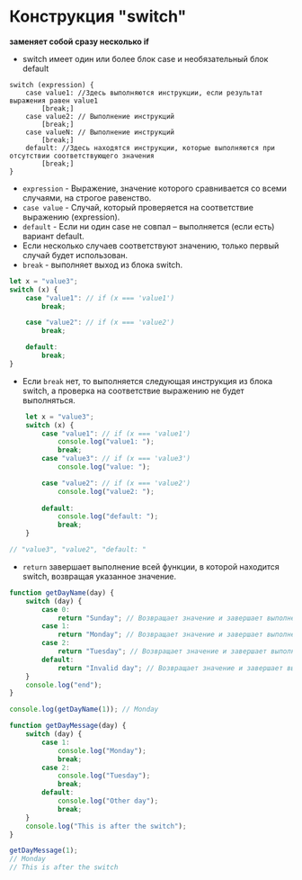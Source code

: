 # Конструкция "switch"

**заменяет собой сразу несколько if**

-   switch имеет один или более блок case и необязательный блок default

```
switch (expression) {
    case value1: //Здесь выполняются инструкции, если результат выражения равен value1
        [break;]
    case value2: // Выполнение инструкций
        [break;]
    case valueN: // Выполнение инструкций
        [break;]
    default: //Здесь находятся инструкции, которые выполняются при отсутствии соответствующего значения
        [break;]
}
```

-   `expression` - Выражение, значение которого сравнивается со всеми случаями, на строгое равенство.
-   `case value` - Случай, который проверяется на соответствие выражению (expression).
-   `default` - Если ни один case не совпал – выполняется (если есть) вариант default.
-   Если несколько случаев соответствуют значению, только первый случай будет использован.
-   `break` - выполняет выход из блока switch.

```js
let x = "value3";
switch (x) {
    case "value1": // if (x === 'value1')
        break;

    case "value2": // if (x === 'value2')
        break;

    default:
        break;
}
```

-   Если `break` нет, то выполняется следующая инструкция из блока switch, а проверка на соответствие выражению не будет выполняться.

```js
    let x = "value3";
    switch (x) {
        case "value1": // if (x === 'value1')
            console.log("value1: ");
            break;
        case "value3": // if (x === 'value3')
            console.log("value: ");

        case "value2": // if (x === 'value2')
            console.log("value2: ");
            
        default:
            console.log("default: ");
            break;
    }

// "value3", "value2", "default: "
```

- `return` завершает выполнение всей функции, в которой находится switch, возвращая указанное значение.

```js
function getDayName(day) {
    switch (day) {
        case 0:
            return "Sunday"; // Возвращает значение и завершает выполнение функции
        case 1:
            return "Monday"; // Возвращает значение и завершает выполнение функции
        case 2:
            return "Tuesday"; // Возвращает значение и завершает выполнение функции
        default:
            return "Invalid day"; // Возвращает значение и завершает выполнение функции
    }
    console.log("end");
}

console.log(getDayName(1)); // Monday

function getDayMessage(day) {
    switch (day) {
        case 1:
            console.log("Monday");
            break;
        case 2:
            console.log("Tuesday");
            break;
        default:
            console.log("Other day");
            break;
    }
    console.log("This is after the switch");
}

getDayMessage(1);
// Monday
// This is after the switch
```
